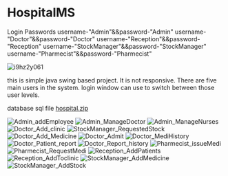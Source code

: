 # HospitalMS

Login Passwords
username-"Admin"&&password-"Admin"
username-"Doctor"&&password-"Doctor"
username-"Reception"&&password-"Reception"
username-"StockManager"&&password-"StockManager"
username-"Pharmecist"&&password-"Pharmecist"

![i9hz2y061](https://user-images.githubusercontent.com/56676369/206269293-a492fe51-b31e-4463-9bba-6234551eb675.svg)

this is simple java swing based project.
It is not responsive.
There are five main users in the system.
login window can use to switch between those user levels.

database sql file
[hospital.zip](https://github.com/gihanjayakuru/HospitalMS/files/5902058/hospital.zip)



![Admin_addEmployee](https://user-images.githubusercontent.com/56676369/106418773-14590500-647d-11eb-974e-fabb98ec7e3d.PNG)
![Admin_ManageDoctor](https://user-images.githubusercontent.com/56676369/106418863-42d6e000-647d-11eb-999c-325bbf0106c7.PNG)
![Admin_ManageNurses](https://user-images.githubusercontent.com/56676369/106418877-4702fd80-647d-11eb-9549-8cdb1caec873.PNG)
![Doctor_Add_clinic](https://user-images.githubusercontent.com/56676369/106418883-4b2f1b00-647d-11eb-9409-9ce891f16c3d.PNG)
![StockManager_RequestedStock](https://user-images.githubusercontent.com/56676369/106418893-4f5b3880-647d-11eb-83ca-397f3e8f2a25.PNG)
![Doctor_Add_Medicine](https://user-images.githubusercontent.com/56676369/106418896-4ff3cf00-647d-11eb-96cb-363954837d23.PNG)
![Doctor_Admit](https://user-images.githubusercontent.com/56676369/106418901-5124fc00-647d-11eb-9eb7-2f4b871a79c3.PNG)
![Doctor_MediHistory](https://user-images.githubusercontent.com/56676369/106418904-51bd9280-647d-11eb-95cd-57ff5d44bc42.PNG)
![Doctor_Patient_report](https://user-images.githubusercontent.com/56676369/106418905-52562900-647d-11eb-86f9-f7e0d7a0ad8d.PNG)
![Doctor_Report_history](https://user-images.githubusercontent.com/56676369/106418908-52eebf80-647d-11eb-9676-7f3fefe42fb4.PNG)
![Pharmecist_issueMedi](https://user-images.githubusercontent.com/56676369/106418910-53875600-647d-11eb-9ad2-1ead6eeb21ee.PNG)
![Pharmecist_RequestMedi](https://user-images.githubusercontent.com/56676369/106418911-541fec80-647d-11eb-979e-4894bb436eb7.PNG)
![Reception_AddPatients](https://user-images.githubusercontent.com/56676369/106418914-54b88300-647d-11eb-8998-a5309b746e76.PNG)
![Reception_AddToclinic](https://user-images.githubusercontent.com/56676369/106418917-55e9b000-647d-11eb-8bc5-746a110fb636.PNG)
![StockManager_AddMedicine](https://user-images.githubusercontent.com/56676369/106418919-56824680-647d-11eb-8e79-f9f2bc54e3d1.PNG)
![StockManager_AddStock](https://user-images.githubusercontent.com/56676369/106418921-571add00-647d-11eb-9f6a-e7a0f4f47184.PNG)

